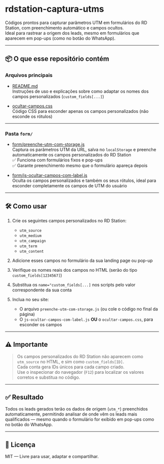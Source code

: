 # rdstation-captura-utms

Códigos prontos para capturar parâmetros UTM em formulários do RD Station, com preenchimento automático e campos ocultos.  
Ideal para rastrear a origem dos leads, mesmo em formulários que aparecem em pop-ups (como no botão do WhatsApp).

---

## 📦 O que esse repositório contém

### Arquivos principais

- [README.md](README.md)  
  Instruções de uso e explicações sobre como adaptar os nomes dos campos personalizados (`custom_fields[...]`)

- [ocultar-campos.css](ocultar-campos.css)  
  Código CSS para esconder apenas os campos personalizados (não esconde os rótulos)

---

### Pasta `form/`

- [form/preenche-utm-com-storage.js](form/preenche-utm-com-storage.js)  
  Captura os parâmetros UTM da URL, salva no `localStorage` e preenche automaticamente os campos personalizados do RD Station  
  ✅ Funciona com formulários fixos e pop-ups  
  ✅ Garante preenchimento mesmo que o formulário apareça depois

- [form/js-ocultar-campos-com-label.js](form/js-ocultar-campos-com-label.js)  
  Oculta os campos personalizados e também os seus rótulos, ideal para esconder completamente os campos de UTM do usuário

---

## 🛠️ Como usar

1. Crie os seguintes campos personalizados no RD Station:  
   - `utm_source`  
   - `utm_medium`  
   - `utm_campaign`  
   - `utm_term`  
   - `utm_content`

2. Adicione esses campos no formulário da sua landing page ou pop-up

3. Verifique os nomes reais dos campos no HTML (serão do tipo `custom_fields[1234567]`)

4. Substitua os `name="custom_fields[...]` nos scripts pelo valor correspondente da sua conta

5. Inclua no seu site:
   - O arquivo `preenche-utm-com-storage.js` (ou cole o código no final da página)
   - O `js-ocultar-campos-com-label.js` **OU** o `ocultar-campos.css`, para esconder os campos

---

## ⚠️ Importante

> Os campos personalizados do RD Station não aparecem como `utm_source` no HTML, e sim como `custom_fields[ID]`.  
> Cada conta gera IDs únicos para cada campo criado.  
> Use o inspecionar do navegador (`F12`) para localizar os valores corretos e substitua no código.

---

## ✅ Resultado

Todos os leads gerados terão os dados de origem (`utm_*`) preenchidos automaticamente, permitindo analisar de onde vêm os leads mais qualificados — mesmo quando o formulário for exibido em pop-ups como no botão do WhatsApp.

---

## 🪪 Licença

MIT — Livre para usar, adaptar e compartilhar.
